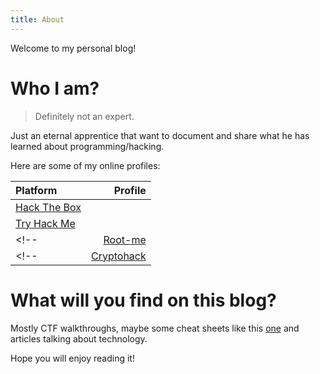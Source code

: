 ```yaml
---
title: About
---
```


Welcome to my personal blog! 

# Who I am?

> Definitely not an expert.

Just an eternal apprentice that want to document and share what he has learned about programming/hacking.

Here are some of my online profiles: 

| Platform                                      | Profile                                                       |
|:----------------------------------------------|--------------------------------------------------------------:|
| [Hack The Box](https://www.hackthebox.eu/)    | <script src="https://www.hackthebox.eu/badge/31944"></script> |
| [Try Hack Me](https://tryhackme.com/)         | <script src="https://tryhackme.com/badge/90443"></script>     |
<!-- | [Root-me](https://www.root-me.org/)           |  | -->
<!-- | [Cryptohack](https://cryptohack.org/)         |  | -->


# What will you find on this blog?

Mostly CTF walkthroughs, maybe some cheat sheets like this [one](https://github.com/amirr0r/notes/blob/master/Infosec/pentest-cheatsheet.md#pentest-cheatsheet) and articles talking about technology.

Hope you will enjoy reading it!
